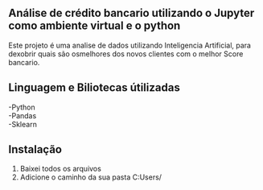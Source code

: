 ## Análise de crédito bancario utilizando o Jupyter como ambiente virtual e o python

Este projeto é uma analise de dados utilizando Inteligencia Artificial, para dexobrir quais são osmelhores dos novos clientes com o melhor Score bancario. 

## Linguagem e Biliotecas útilizadas
-Python
<br>
-Pandas
<br>
-Sklearn

## Instalação
1. Baixei todos os arquivos
2. Adicione o caminho da sua pasta C:Users/
